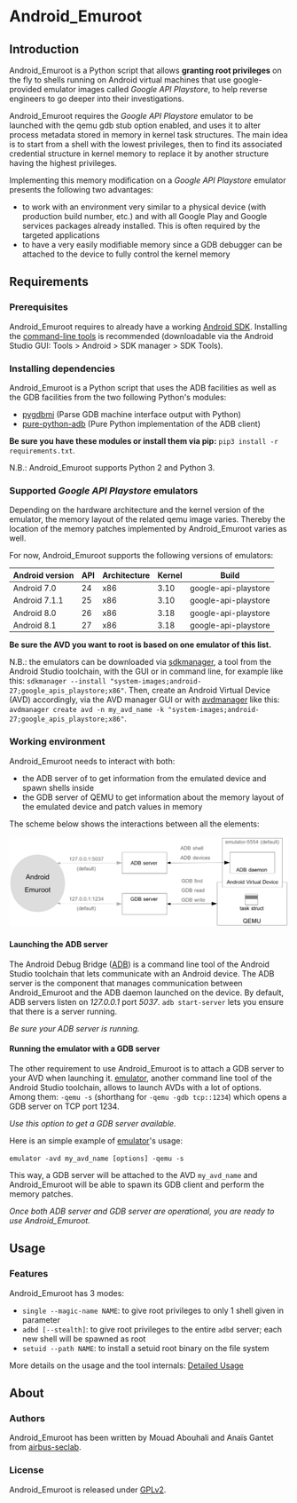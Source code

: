 # Android_Emuroot

## Introduction

Android_Emuroot is a Python script that allows **granting root privileges** on
the fly to shells running on Android virtual machines that use google-provided
emulator images called *Google API Playstore*, to help reverse engineers to
go deeper into their investigations.

Android_Emuroot requires the *Google API Playstore* emulator to be launched
with the qemu gdb stub option enabled, and uses it to alter process metadata
stored in memory in kernel task structures. The main idea
is to start from a shell with the lowest privileges, then to find its
associated credential structure in kernel memory to replace it by another
structure having the highest privileges.

Implementing this memory modification on a *Google API Playstore* emulator presents the
following two advantages:
* to work with an environment very similar to a physical device (with production 
  build number, etc.) and with all Google Play and Google services packages 
  already installed. This is often required by the targeted applications
* to have a very easily modifiable memory since a GDB debugger can be attached to 
  the device to fully control the kernel memory

## Requirements

### Prerequisites

Android_Emuroot requires to already have a working [Android
SDK](https://developer.android.com/studio). Installing the [command-line
tools](https://developer.android.com/studio#command-tools) is recommended
(downloadable via the Android Studio GUI: Tools > Android > SDK manager > SDK
Tools).

### Installing dependencies

Android_Emuroot is a Python script that uses the ADB facilities as well as the
GDB facilities from the two following Python's modules:

* [pygdbmi](https://pypi.org/project/pygdbmi) (Parse GDB machine interface output with Python)
* [pure-python-adb](https://pypi.org/project/pure-python-adb) (Pure Python implementation of the ADB client)

**Be sure you have these modules or install them via pip:** `pip3 install -r requirements.txt`.

N.B.: Android_Emuroot supports Python 2 and Python 3.

### Supported *Google API Playstore* emulators

Depending on the hardware architecture and the kernel version of the emulator,
the memory layout of the related qemu image varies. Thereby the location of
the memory patches implemented by Android_Emuroot varies as well. 

For now, Android_Emuroot supports the following versions of emulators:

| Android version | API | Architecture | Kernel | Build                |
| --------------- | --- | ------------ | ------ | -------------------- |
| Android 7.0     | 24  | x86          | 3.10   | google-api-playstore |
| Android 7.1.1   | 25  | x86          | 3.10   | google-api-playstore |
| Android 8.0     | 26  | x86          | 3.18   | google-api-playstore |
| Android 8.1     | 27  | x86          | 3.18   | google-api-playstore |


**Be sure the AVD you want to root is based on one emulator of this list.**

N.B.: the emulators can be downloaded via
[sdkmanager](https://developer.android.com/studio/command-line/sdkmanager), a
tool from the Android Studio toolchain, with the GUI or in command line, for
example like this: ```sdkmanager --install "system-images;android-27;google_apis_playstore;x86"```. 
Then, create an Android Virtual Device (AVD) accordingly, via the AVD manager GUI or
with
[avdmanager](https://developer.android.com/studio/command-line/avdmanager)
like this: `avdmanager create avd -n my_avd_name -k "system-images;android-27;google_apis_playstore;x86"`.


### Working environment

Android_Emuroot needs to interact with both:

* the ADB server of to get information from the emulated device and spawn shells inside
* the GDB server of QEMU to get information about the memory layout of the emulated device and patch values in memory

The scheme below shows the interactions between all the elements:

![Android_Emuroot working environment](docs/android_emuroot_working_env.png)


#### Launching the ADB server

The Android Debug Bridge
([ADB](https://developer.android.com/studio/command-line/adb)) is a
command line tool of the Android Studio toolchain that lets communicate with
an Android device. The ADB server is the component that manages communication
between Android_Emuroot and the ADB daemon launched on the device. By default,
ADB servers listen on *127.0.0.1* port *5037*. `adb start-server` lets you
ensure that there is a server running.

*Be sure your ADB server is running.*


#### Running the emulator with a GDB server

The other requirement to use Android_Emuroot is to attach a GDB server to your
AVD when launching it.
[emulator](https://developer.android.com/studio/run/emulator-commandline),
another command line tool of the Android Studio toolchain, allows to launch
AVDs with a lot of options. Among them: `-qemu -s` (shorthang for `-qemu -gdb tcp::1234`) 
 which opens a GDB server on TCP port 1234. 

*Use this option to get a GDB server available.*

Here is an simple example of [emulator](https://developer.android.com/studio/run/emulator-commandline)'s usage:

```emulator -avd my_avd_name [options] -qemu -s```

This way, a GDB server will be attached to the AVD `my_avd_name` and
Android_Emuroot will be able to spawn its GDB client and perform the memory
patches.

*Once both ADB server and GDB server are operational, you are ready to use Android_Emuroot.*

## Usage

### Features 

Android_Emuroot has 3 modes:

* `single --magic-name NAME`:  to give root privileges to only 1 shell given in parameter
* `adbd [--stealth]`:  to give root privileges to the entire `adbd` server; each new shell will be spawned as root
* `setuid --path NAME`:  to install a setuid root binary on the file system


More details on the usage and the tool internals: [Detailed Usage](Howto.md)


## About

### Authors

Android_Emuroot has been written by Mouad Abouhali and Anaïs Gantet from
[airbus-seclab](https://airbus-seclab.github.io).


### License

Android_Emuroot is released under
[GPLv2](https://github.com/airbus-seclab/android_emuroot/blob/master/LICENSE.md).
